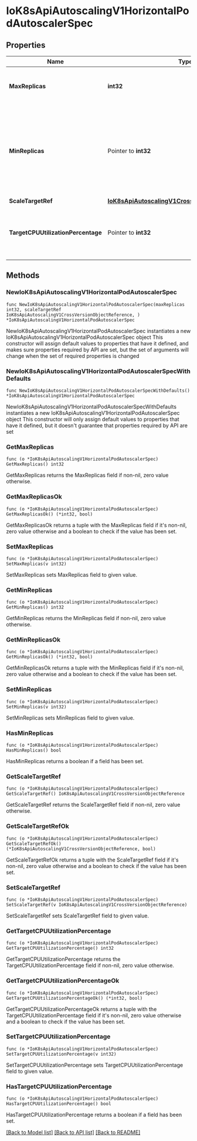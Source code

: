 # IoK8sApiAutoscalingV1HorizontalPodAutoscalerSpec

## Properties

Name | Type | Description | Notes
------------ | ------------- | ------------- | -------------
**MaxReplicas** | **int32** | maxReplicas is the upper limit for the number of pods that can be set by the autoscaler; cannot be smaller than MinReplicas. | 
**MinReplicas** | Pointer to **int32** | minReplicas is the lower limit for the number of replicas to which the autoscaler can scale down.  It defaults to 1 pod.  minReplicas is allowed to be 0 if the alpha feature gate HPAScaleToZero is enabled and at least one Object or External metric is configured.  Scaling is active as long as at least one metric value is available. | [optional] 
**ScaleTargetRef** | [**IoK8sApiAutoscalingV1CrossVersionObjectReference**](IoK8sApiAutoscalingV1CrossVersionObjectReference.md) |  | 
**TargetCPUUtilizationPercentage** | Pointer to **int32** | targetCPUUtilizationPercentage is the target average CPU utilization (represented as a percentage of requested CPU) over all the pods; if not specified the default autoscaling policy will be used. | [optional] 

## Methods

### NewIoK8sApiAutoscalingV1HorizontalPodAutoscalerSpec

`func NewIoK8sApiAutoscalingV1HorizontalPodAutoscalerSpec(maxReplicas int32, scaleTargetRef IoK8sApiAutoscalingV1CrossVersionObjectReference, ) *IoK8sApiAutoscalingV1HorizontalPodAutoscalerSpec`

NewIoK8sApiAutoscalingV1HorizontalPodAutoscalerSpec instantiates a new IoK8sApiAutoscalingV1HorizontalPodAutoscalerSpec object
This constructor will assign default values to properties that have it defined,
and makes sure properties required by API are set, but the set of arguments
will change when the set of required properties is changed

### NewIoK8sApiAutoscalingV1HorizontalPodAutoscalerSpecWithDefaults

`func NewIoK8sApiAutoscalingV1HorizontalPodAutoscalerSpecWithDefaults() *IoK8sApiAutoscalingV1HorizontalPodAutoscalerSpec`

NewIoK8sApiAutoscalingV1HorizontalPodAutoscalerSpecWithDefaults instantiates a new IoK8sApiAutoscalingV1HorizontalPodAutoscalerSpec object
This constructor will only assign default values to properties that have it defined,
but it doesn't guarantee that properties required by API are set

### GetMaxReplicas

`func (o *IoK8sApiAutoscalingV1HorizontalPodAutoscalerSpec) GetMaxReplicas() int32`

GetMaxReplicas returns the MaxReplicas field if non-nil, zero value otherwise.

### GetMaxReplicasOk

`func (o *IoK8sApiAutoscalingV1HorizontalPodAutoscalerSpec) GetMaxReplicasOk() (*int32, bool)`

GetMaxReplicasOk returns a tuple with the MaxReplicas field if it's non-nil, zero value otherwise
and a boolean to check if the value has been set.

### SetMaxReplicas

`func (o *IoK8sApiAutoscalingV1HorizontalPodAutoscalerSpec) SetMaxReplicas(v int32)`

SetMaxReplicas sets MaxReplicas field to given value.


### GetMinReplicas

`func (o *IoK8sApiAutoscalingV1HorizontalPodAutoscalerSpec) GetMinReplicas() int32`

GetMinReplicas returns the MinReplicas field if non-nil, zero value otherwise.

### GetMinReplicasOk

`func (o *IoK8sApiAutoscalingV1HorizontalPodAutoscalerSpec) GetMinReplicasOk() (*int32, bool)`

GetMinReplicasOk returns a tuple with the MinReplicas field if it's non-nil, zero value otherwise
and a boolean to check if the value has been set.

### SetMinReplicas

`func (o *IoK8sApiAutoscalingV1HorizontalPodAutoscalerSpec) SetMinReplicas(v int32)`

SetMinReplicas sets MinReplicas field to given value.

### HasMinReplicas

`func (o *IoK8sApiAutoscalingV1HorizontalPodAutoscalerSpec) HasMinReplicas() bool`

HasMinReplicas returns a boolean if a field has been set.

### GetScaleTargetRef

`func (o *IoK8sApiAutoscalingV1HorizontalPodAutoscalerSpec) GetScaleTargetRef() IoK8sApiAutoscalingV1CrossVersionObjectReference`

GetScaleTargetRef returns the ScaleTargetRef field if non-nil, zero value otherwise.

### GetScaleTargetRefOk

`func (o *IoK8sApiAutoscalingV1HorizontalPodAutoscalerSpec) GetScaleTargetRefOk() (*IoK8sApiAutoscalingV1CrossVersionObjectReference, bool)`

GetScaleTargetRefOk returns a tuple with the ScaleTargetRef field if it's non-nil, zero value otherwise
and a boolean to check if the value has been set.

### SetScaleTargetRef

`func (o *IoK8sApiAutoscalingV1HorizontalPodAutoscalerSpec) SetScaleTargetRef(v IoK8sApiAutoscalingV1CrossVersionObjectReference)`

SetScaleTargetRef sets ScaleTargetRef field to given value.


### GetTargetCPUUtilizationPercentage

`func (o *IoK8sApiAutoscalingV1HorizontalPodAutoscalerSpec) GetTargetCPUUtilizationPercentage() int32`

GetTargetCPUUtilizationPercentage returns the TargetCPUUtilizationPercentage field if non-nil, zero value otherwise.

### GetTargetCPUUtilizationPercentageOk

`func (o *IoK8sApiAutoscalingV1HorizontalPodAutoscalerSpec) GetTargetCPUUtilizationPercentageOk() (*int32, bool)`

GetTargetCPUUtilizationPercentageOk returns a tuple with the TargetCPUUtilizationPercentage field if it's non-nil, zero value otherwise
and a boolean to check if the value has been set.

### SetTargetCPUUtilizationPercentage

`func (o *IoK8sApiAutoscalingV1HorizontalPodAutoscalerSpec) SetTargetCPUUtilizationPercentage(v int32)`

SetTargetCPUUtilizationPercentage sets TargetCPUUtilizationPercentage field to given value.

### HasTargetCPUUtilizationPercentage

`func (o *IoK8sApiAutoscalingV1HorizontalPodAutoscalerSpec) HasTargetCPUUtilizationPercentage() bool`

HasTargetCPUUtilizationPercentage returns a boolean if a field has been set.


[[Back to Model list]](../README.md#documentation-for-models) [[Back to API list]](../README.md#documentation-for-api-endpoints) [[Back to README]](../README.md)



